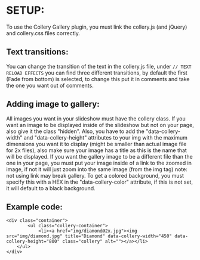 # SETUP:

To use the Collery Gallery plugin, you must link the collery.js (and jQuery) and collery.css files correctly.

## Text transitions:
You can change the transition of the text in the collery.js file, 
under `// TEXT RELOAD EFFECTS` you can find three different transitions, 
by default the first (Fade from bottom) is selected, 
to change this put it in comments and take the one you want out of comments.

## Adding image to gallery:
All images you want in your slideshow must have the collery class.
If you want an image to be displayed inside of the slideshow but not on your page, also give it the class "hidden".
Also, you have to add the "data-collery-width" and "data-collery-height" attributes 
to your img with the maximum dimensions you want it to display (might be smaller than actual image file for 2x files), 
also make sure your image has a title as this is the name that will be displayed.
If you want the gallery image to be a different file than the one in your page, 
you must put your image inside of a link to the zoomed in image, if not it will just zoom into the same image (from the img tag) note: not using link may break gallery.
To get a colored background, you must specify this with a HEX in the "data-collery-color" attribute, if this is not set, it will default to a black background.


## Example code:

    <div class="container">
            <ul class="collery-container">
                <li><a href="img/diamond@2x.jpg"><img src="img/diamond.jpg" title="Diamond" data-collery-width="450" data-collery-height="800" class="collery" alt=""></a></li>
    	</ul>
    </div>
